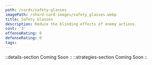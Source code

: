 ```yaml
---
path: /cards/safety-glasses
imagePath: /shard-card-images/safety_glasses.webp
title: Safety Glasses
description: Reduce the blinding effects of enemy actions.
cost: '3'
offenseRating: 0
defenseRating: 0
tags:
---
```

::details-section
Coming Soon
::
::strategies-section
Coming Soon
::